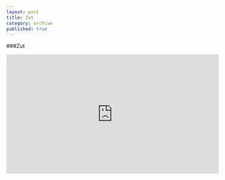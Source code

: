 ```yaml
---
layout: post
title: Zut
category: archive
published: true
---
```

###Zut

<iframe width="560" height="315" src="https://www.youtube.com/embed/Qtq9fq885oE" frameborder="0" allowfullscreen></iframe>
